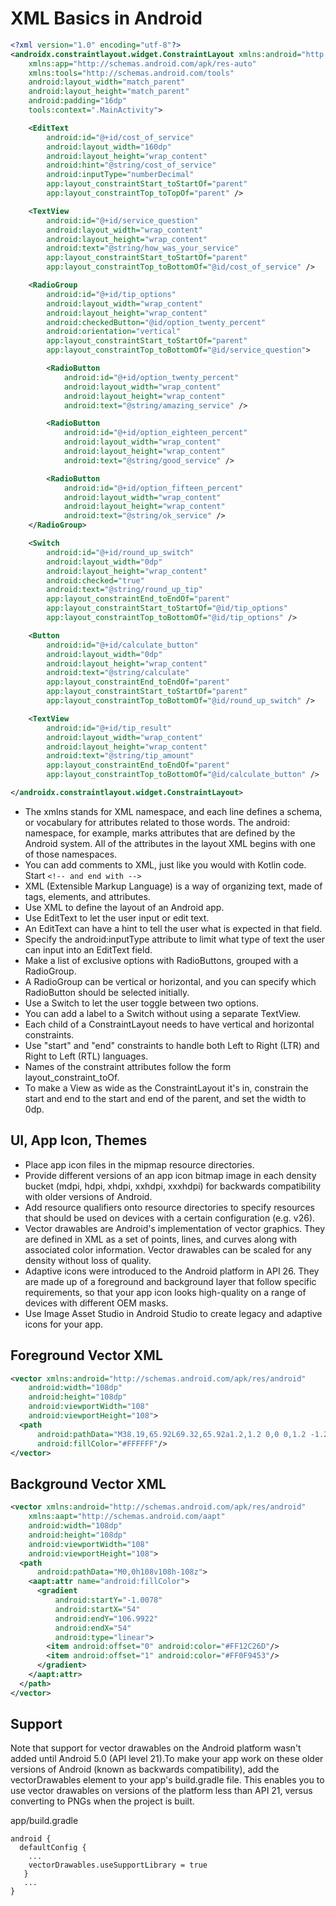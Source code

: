 # XML Basics in Android

```XML
<?xml version="1.0" encoding="utf-8"?>
<androidx.constraintlayout.widget.ConstraintLayout xmlns:android="http://schemas.android.com/apk/res/android"
    xmlns:app="http://schemas.android.com/apk/res-auto"
    xmlns:tools="http://schemas.android.com/tools"
    android:layout_width="match_parent"
    android:layout_height="match_parent"
    android:padding="16dp"
    tools:context=".MainActivity">

    <EditText
        android:id="@+id/cost_of_service"
        android:layout_width="160dp"
        android:layout_height="wrap_content"
        android:hint="@string/cost_of_service"
        android:inputType="numberDecimal"
        app:layout_constraintStart_toStartOf="parent"
        app:layout_constraintTop_toTopOf="parent" />

    <TextView
        android:id="@+id/service_question"
        android:layout_width="wrap_content"
        android:layout_height="wrap_content"
        android:text="@string/how_was_your_service"
        app:layout_constraintStart_toStartOf="parent"
        app:layout_constraintTop_toBottomOf="@id/cost_of_service" />

    <RadioGroup
        android:id="@+id/tip_options"
        android:layout_width="wrap_content"
        android:layout_height="wrap_content"
        android:checkedButton="@id/option_twenty_percent"
        android:orientation="vertical"
        app:layout_constraintStart_toStartOf="parent"
        app:layout_constraintTop_toBottomOf="@id/service_question">

        <RadioButton
            android:id="@+id/option_twenty_percent"
            android:layout_width="wrap_content"
            android:layout_height="wrap_content"
            android:text="@string/amazing_service" />

        <RadioButton
            android:id="@+id/option_eighteen_percent"
            android:layout_width="wrap_content"
            android:layout_height="wrap_content"
            android:text="@string/good_service" />

        <RadioButton
            android:id="@+id/option_fifteen_percent"
            android:layout_width="wrap_content"
            android:layout_height="wrap_content"
            android:text="@string/ok_service" />
    </RadioGroup>

    <Switch
        android:id="@+id/round_up_switch"
        android:layout_width="0dp"
        android:layout_height="wrap_content"
        android:checked="true"
        android:text="@string/round_up_tip"
        app:layout_constraintEnd_toEndOf="parent"
        app:layout_constraintStart_toStartOf="@id/tip_options"
        app:layout_constraintTop_toBottomOf="@id/tip_options" />

    <Button
        android:id="@+id/calculate_button"
        android:layout_width="0dp"
        android:layout_height="wrap_content"
        android:text="@string/calculate"
        app:layout_constraintEnd_toEndOf="parent"
        app:layout_constraintStart_toStartOf="parent"
        app:layout_constraintTop_toBottomOf="@id/round_up_switch" />

    <TextView
        android:id="@+id/tip_result"
        android:layout_width="wrap_content"
        android:layout_height="wrap_content"
        android:text="@string/tip_amount"
        app:layout_constraintEnd_toEndOf="parent"
        app:layout_constraintTop_toBottomOf="@id/calculate_button" />

</androidx.constraintlayout.widget.ConstraintLayout>
```

- The xmlns stands for XML namespace, and each line defines a schema, or vocabulary for attributes related to those words. The android: namespace, for example, marks attributes that are defined by the Android system. All of the attributes in the layout XML begins with one of those namespaces.
- You can add comments to XML, just like you would with Kotlin code. Start ```<!-- and end with -->```
- XML (Extensible Markup Language) is a way of organizing text, made of tags, elements, and attributes.
- Use XML to define the layout of an Android app.
- Use EditText to let the user input or edit text.
- An EditText can have a hint to tell the user what is expected in that field.
- Specify the android:inputType attribute to limit what type of text the user can input into an EditText field.
- Make a list of exclusive options with RadioButtons, grouped with a RadioGroup.
- A RadioGroup can be vertical or horizontal, and you can specify which RadioButton should be selected initially.
- Use a Switch to let the user toggle between two options.
- You can add a label to a Switch without using a separate TextView.
- Each child of a ConstraintLayout needs to have vertical and horizontal constraints.
- Use "start" and "end" constraints to handle both Left to Right (LTR) and Right to Left (RTL) languages.
- Names of the constraint attributes follow the form layout_constraint<Source>_to<Target>Of.
- To make a View as wide as the ConstraintLayout it's in, constrain the start and end to the start and end of the parent, and set the width to 0dp.

## UI, App Icon, Themes

- Place app icon files in the mipmap resource directories.
- Provide different versions of an app icon bitmap image in each density bucket (mdpi, hdpi, xhdpi, xxhdpi, xxxhdpi) for backwards compatibility with older versions of Android.
- Add resource qualifiers onto resource directories to specify resources that should be used on devices with a certain configuration (e.g. v26).
- Vector drawables are Android's implementation of vector graphics. They are defined in XML as a set of points, lines, and curves along with associated color information. Vector drawables can be scaled for any density without loss of quality.
- Adaptive icons were introduced to the Android platform in API 26. They are made up of a foreground and background layer that follow specific requirements, so that your app icon looks high-quality on a range of devices with different OEM masks.
- Use Image Asset Studio in Android Studio to create legacy and adaptive icons for your app.

## Foreground Vector XML

``` XML
<vector xmlns:android="http://schemas.android.com/apk/res/android"
    android:width="108dp"
    android:height="108dp"
    android:viewportWidth="108"
    android:viewportHeight="108">
  <path
      android:pathData="M38.19,65.92L69.32,65.92a1.2,1.2 0,0 0,1.2 -1.2,0.89 0.89,0 0,0 0,-0.23 17,17 0,0 0,-33.25 0,1.18 1.18,0 0,0 0.9,1.42ZM74.53,69.05a0.85,0.85 0,0 0,-0.78 -0.84L34,68.21a0.85,0.85 0,0 0,-0.77 0.84v2.82a0.84,0.84 0,0 0,0.77 0.86L73.78,72.73a0.85,0.85 0,0 0,0.77 -0.86L74.55,70.65C74.55,70.24 74.56,69.58 74.53,69.05ZM52.08,49h3.59a1.86,1.86 0,0 0,0 -3.72L52.08,45.28a1.86,1.86 0,0 0,0 3.72ZM53.87,39.81a1.19,1.19 0,0 0,1.19 -1.19L55.06,32.87a1.19,1.19 0,0 0,-2.38 0v5.71a1.19,1.19 0,0 0,1.19 1.19h0ZM61.69,41l4.62,-3.35a1.19,1.19 0,1 0,-1.4 -1.93L60.29,39A1.2,1.2 0,0 0,60 40.67a1.18,1.18 0,0 0,1.66 0.26ZM41.69,37.65L46.31,41a1.2,1.2 0,0 0,1.35 -2L43,35.66a1.19,1.19 0,0 0,-1.66 0.26,1.2 1.2,0 0,0 0.3,1.67Z"
      android:fillColor="#FFFFFF"/>
</vector>
```

## Background Vector XML

```XML
<vector xmlns:android="http://schemas.android.com/apk/res/android"
    xmlns:aapt="http://schemas.android.com/aapt"
    android:width="108dp"
    android:height="108dp"
    android:viewportWidth="108"
    android:viewportHeight="108">
  <path
      android:pathData="M0,0h108v108h-108z">
    <aapt:attr name="android:fillColor">
      <gradient
          android:startY="-1.0078"
          android:startX="54"
          android:endY="106.9922"
          android:endX="54"
          android:type="linear">
        <item android:offset="0" android:color="#FF12C26D"/>
        <item android:offset="1" android:color="#FF0F9453"/>
      </gradient>
    </aapt:attr>
  </path>
</vector>
```

## Support

Note that support for vector drawables on the Android platform wasn't added until Android 5.0 (API level 21).To make your app work on these older versions of Android (known as backwards compatibility), add the vectorDrawables element to your app's build.gradle file. This enables you to use vector drawables on versions of the platform less than API 21, versus converting to PNGs when the project is built.

app/build.gradle

``` Gradle
android {
  defaultConfig {
    ...
    vectorDrawables.useSupportLibrary = true
   }
   ...
}
```
